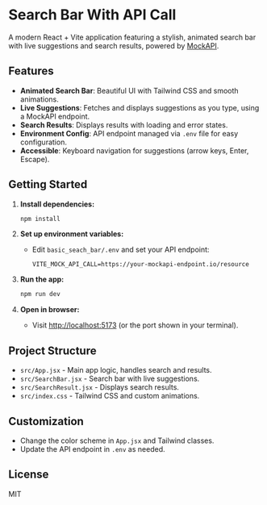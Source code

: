 # Search Bar With API Call

A modern React + Vite application featuring a stylish, animated search bar with live suggestions and search results, powered by [MockAPI](https://mockapi.io/).

## Features

- **Animated Search Bar**: Beautiful UI with Tailwind CSS and smooth animations.
- **Live Suggestions**: Fetches and displays suggestions as you type, using a MockAPI endpoint.
- **Search Results**: Displays results with loading and error states.
- **Environment Config**: API endpoint managed via `.env` file for easy configuration.
- **Accessible**: Keyboard navigation for suggestions (arrow keys, Enter, Escape).

## Getting Started

1. **Install dependencies:**
   ```sh
   npm install
   ```

2. **Set up environment variables:**
   - Edit `basic_seach_bar/.env` and set your API endpoint:
     ```
     VITE_MOCK_API_CALL=https://your-mockapi-endpoint.io/resource
     ```

3. **Run the app:**
   ```sh
   npm run dev
   ```

4. **Open in browser:**
   - Visit [http://localhost:5173](http://localhost:5173) (or the port shown in your terminal).

## Project Structure

- `src/App.jsx` - Main app logic, handles search and results.
- `src/SearchBar.jsx` - Search bar with live suggestions.
- `src/SearchResult.jsx` - Displays search results.
- `src/index.css` - Tailwind CSS and custom animations.

## Customization

- Change the color scheme in `App.jsx` and Tailwind classes.
- Update the API endpoint in `.env` as needed.

## License

MIT
